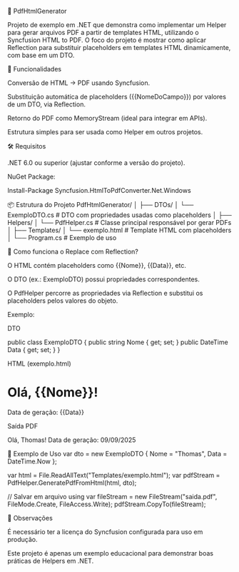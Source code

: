 📄 PdfHtmlGenerator

Projeto de exemplo em .NET que demonstra como implementar um Helper para gerar arquivos PDF a partir de templates HTML, utilizando o Syncfusion HTML to PDF.
O foco do projeto é mostrar como aplicar Reflection para substituir placeholders em templates HTML dinamicamente, com base em um DTO.

🚀 Funcionalidades

Conversão de HTML → PDF usando Syncfusion.

Substituição automática de placeholders ({{NomeDoCampo}}) por valores de um DTO, via Reflection.

Retorno do PDF como MemoryStream (ideal para integrar em APIs).

Estrutura simples para ser usada como Helper em outros projetos.

🛠️ Requisitos

.NET 6.0 ou superior (ajustar conforme a versão do projeto).

NuGet Package:

Install-Package Syncfusion.HtmlToPdfConverter.Net.Windows

📦 Estrutura do Projeto
PdfHtmlGenerator/
│
├── DTOs/
│   └── ExemploDTO.cs         # DTO com propriedades usadas como placeholders
│
├── Helpers/
│   └── PdfHelper.cs          # Classe principal responsável por gerar PDFs
│
├── Templates/
│   └── exemplo.html          # Template HTML com placeholders
│
└── Program.cs                # Exemplo de uso

🧩 Como funciona o Replace com Reflection?

O HTML contém placeholders como {{Nome}}, {{Data}}, etc.

O DTO (ex.: ExemploDTO) possui propriedades correspondentes.

O PdfHelper percorre as propriedades via Reflection e substitui os placeholders pelos valores do objeto.

Exemplo:

DTO

public class ExemploDTO
{
    public string Nome { get; set; }
    public DateTime Data { get; set; }
}


HTML (exemplo.html)

<html>
  <body>
    <h1>Olá, {{Nome}}!</h1>
    <p>Data de geração: {{Data}}</p>
  </body>
</html>


Saída PDF

Olá, Thomas!
Data de geração: 09/09/2025

📖 Exemplo de Uso
var dto = new ExemploDTO
{
    Nome = "Thomas",
    Data = DateTime.Now
};

var html = File.ReadAllText("Templates/exemplo.html");
var pdfStream = PdfHelper.GeneratePdfFromHtml(html, dto);

// Salvar em arquivo
using var fileStream = new FileStream("saida.pdf", FileMode.Create, FileAccess.Write);
pdfStream.CopyTo(fileStream);

📌 Observações

É necessário ter a licença do Syncfusion configurada para uso em produção.

Este projeto é apenas um exemplo educacional para demonstrar boas práticas de Helpers em .NET.
